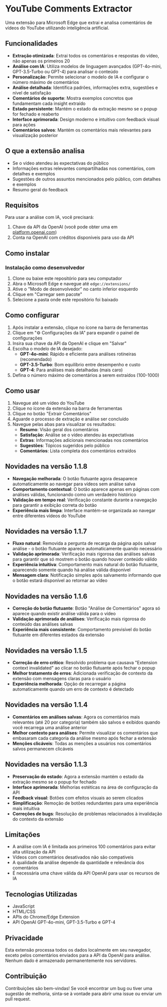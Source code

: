 # YouTube Comments Extractor

Uma extensão para Microsoft Edge que extrai e analisa comentários de vídeos do YouTube utilizando inteligência artificial.

## Funcionalidades

- **Extração otimizada**: Extrai todos os comentários e respostas do vídeo, não apenas os primeiros 20
- **Análise com IA**: Utiliza modelos de linguagem avançados (GPT-4o-mini, GPT-3.5-Turbo ou GPT-4) para analisar o conteúdo
- **Personalização**: Permite selecionar o modelo de IA e configurar o número máximo de comentários
- **Análise detalhada**: Identifica padrões, informações extra, sugestões e nível de satisfação
- **Comentários de suporte**: Mostra exemplos concretos que fundamentam cada insight extraído
- **Estado persistente**: Mantém o estado da extração mesmo se o popup for fechado e reaberto
- **Interface aprimorada**: Design moderno e intuitivo com feedback visual para ações
- **Comentários salvos**: Mantém os comentários mais relevantes para visualização posterior

## O que a extensão analisa

- Se o vídeo atendeu às expectativas do público
- Informações extras relevantes compartilhadas nos comentários, com detalhes e exemplos
- Sugestões de outros assuntos mencionados pelo público, com detalhes e exemplos
- Resumo geral do feedback

## Requisitos

Para usar a análise com IA, você precisará:

1. Chave da API da OpenAI (você pode obter uma em [platform.openai.com](https://platform.openai.com/))
2. Conta na OpenAI com créditos disponíveis para uso da API

## Como instalar

### Instalação como desenvolvedor

1. Clone ou baixe este repositório para seu computador
2. Abra o Microsoft Edge e navegue até `edge://extensions/`
3. Ative o "Modo de desenvolvedor" no canto inferior esquerdo
4. Clique em "Carregar sem pacote"
5. Selecione a pasta onde este repositório foi baixado

## Como configurar

1. Após instalar a extensão, clique no ícone na barra de ferramentas
2. Clique em "⚙️ Configurações da IA" para expandir o painel de configurações
3. Insira sua chave da API da OpenAI e clique em "Salvar"
4. Escolha o modelo de IA desejado:
   - **GPT-4o-mini**: Rápido e eficiente para análises rotineiras (recomendado)
   - **GPT-3.5-Turbo**: Bom equilíbrio entre desempenho e custo
   - **GPT-4**: Para análises mais detalhadas (mais caro)
5. Defina o número máximo de comentários a serem extraídos (100-1000)

## Como usar

1. Navegue até um vídeo do YouTube
2. Clique no ícone da extensão na barra de ferramentas
3. Clique no botão "Extrair Comentários"
4. Aguarde o processo de extração e análise ser concluído
5. Navegue pelas abas para visualizar os resultados:
   - **Resumo**: Visão geral dos comentários
   - **Satisfação**: Análise se o vídeo atendeu às expectativas
   - **Extras**: Informações adicionais mencionadas nos comentários
   - **Sugestões**: Tópicos sugeridos pelo público
   - **Comentários**: Lista completa dos comentários extraídos

## Novidades na versão 1.1.8

- **Navegação melhorada**: O botão flutuante agora desaparece automaticamente ao navegar para vídeos sem análise salva
- **Comportamento contextual**: O botão aparece apenas em páginas com análises válidas, funcionando como um verdadeiro histórico
- **Validação em tempo real**: Verificação constante durante a navegação para garantir a exibição correta do botão
- **Experiência mais limpa**: Interface mantém-se organizada ao navegar entre diferentes vídeos do YouTube

## Novidades na versão 1.1.7

- **Fluxo natural**: Removida a pergunta de recarga da página após salvar análise - o botão flutuante aparece automaticamente quando necessário
- **Validação aprimorada**: Verificação mais rigorosa das análises salvas para garantir que só mostrem o botão quando houver conteúdo válido
- **Experiência intuitiva**: Comportamento mais natural do botão flutuante, aparecendo somente quando há análise válida disponível
- **Mensagem clara**: Notificação simples após salvamento informando que o botão estará disponível ao retornar ao vídeo

## Novidades na versão 1.1.6

- **Correção do botão flutuante**: Botão "Análise de Comentários" agora só aparece quando existir análise válida para o vídeo
- **Validação aprimorada de análises**: Verificação mais rigorosa do conteúdo das análises salvas
- **Experiência mais consistente**: Comportamento previsível do botão flutuante em diferentes estados da extensão

## Novidades na versão 1.1.5

- **Correção de erro crítico**: Resolvido problema que causava "Extension context invalidated" ao clicar no botão flutuante após fechar o popup
- **Melhor tratamento de erros**: Adicionada verificação de contexto da extensão com mensagens claras para o usuário
- **Experiência melhorada**: Opção de recarregar a página automaticamente quando um erro de contexto é detectado

## Novidades na versão 1.1.4

- **Comentários em análises salvas**: Agora os comentários mais relevantes (até 20 por categoria) também são salvos e exibidos quando você recarrega uma análise anterior
- **Melhor contexto para análises**: Permite visualizar os comentários que embasaram cada categoria da análise mesmo após fechar a extensão
- **Menções clicáveis**: Todas as menções a usuários nos comentários salvos permanecem clicáveis

## Novidades na versão 1.1.3

- **Preservação do estado**: Agora a extensão mantém o estado da extração mesmo se o popup for fechado
- **Interface aprimorada**: Melhorias estéticas na área de configuração da API
- **Feedback visual**: Botões com efeitos visuais ao serem clicados
- **Simplificação**: Remoção de botões redundantes para uma experiência mais intuitiva
- **Correções de bugs**: Resolução de problemas relacionados à invalidação do contexto da extensão

## Limitações

- A análise com IA é limitada aos primeiros 100 comentários para evitar alta utilização da API
- Vídeos com comentários desativados não são compatíveis
- A qualidade da análise depende da quantidade e relevância dos comentários
- É necessária uma chave válida da API OpenAI para usar os recursos de IA

## Tecnologias Utilizadas

- JavaScript
- HTML/CSS
- APIs do Chrome/Edge Extension
- API OpenAI GPT-4o-mini, GPT-3.5-Turbo e GPT-4

## Privacidade

Esta extensão processa todos os dados localmente em seu navegador, exceto pelos comentários enviados para a API da OpenAI para análise. Nenhum dado é armazenado permanentemente nos servidores.

## Contribuição

Contribuições são bem-vindas! Se você encontrar um bug ou tiver uma sugestão de melhoria, sinta-se à vontade para abrir uma issue ou enviar um pull request.
